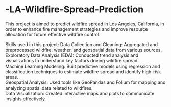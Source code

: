 # -LA-Wildfire-Spread-Prediction
This project is aimed to predict wildfire spread in Los Angeles, California, in order to enhance fire management strategies and improve resource allocation for future effective wildfire control.

Skills used in this project:
Data Collection and Cleaning: Aggregated and preprocessed wildfire, weather, and geospatial data from various sources.<br/>
Exploratory Data Analysis (EDA): Conducted trend analysis and visualizations to understand key factors driving wildfire spread.<br/>
Machine Learning Modeling: Built predictive models using regression and classification techniques to estimate wildfire spread and identify high-risk areas.<br/>
Geospatial Analysis: Used tools like GeoPandas and Folium for mapping and analyzing spatial data related to wildfires.<br/>
Data Visualization: Created interactive maps and plots to communicate insights effectively.
